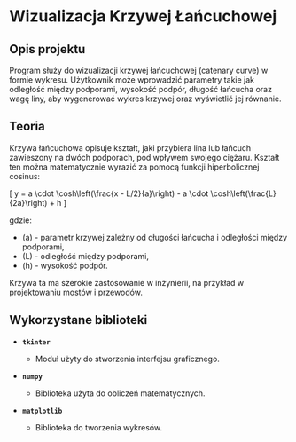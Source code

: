 # Wizualizacja Krzywej Łańcuchowej  

## Opis projektu  
Program służy do wizualizacji krzywej łańcuchowej (catenary curve) w formie wykresu. Użytkownik może wprowadzić parametry takie jak odległość między podporami, wysokość podpór, długość łańcucha oraz wagę liny, aby wygenerować wykres krzywej oraz  wyświetlić jej równanie.

## Teoria  
Krzywa łańcuchowa opisuje kształt, jaki przybiera lina lub łańcuch zawieszony na dwóch podporach, pod wpływem swojego ciężaru. Kształt ten można matematycznie wyrazić za pomocą funkcji hiperbolicznej cosinus:  

\[ y = a \cdot \cosh\left(\frac{x - L/2}{a}\right) - a \cdot \cosh\left(\frac{L}{2a}\right) + h \]  

gdzie:  
- \(a\) - parametr krzywej zależny od długości łańcucha i odległości między podporami,  
- \(L\) - odległość między podporami,  
- \(h\) - wysokość podpór.  

Krzywa ta ma szerokie zastosowanie w inżynierii, na przykład w projektowaniu mostów i przewodów.

## Wykorzystane biblioteki  
- **`tkinter`**  
  - Moduł użyty do stworzenia interfejsu graficznego.  

- **`numpy`**  
  - Biblioteka użyta do obliczeń matematycznych.  


- **`matplotlib`**  
  - Biblioteka do tworzenia wykresów.  




